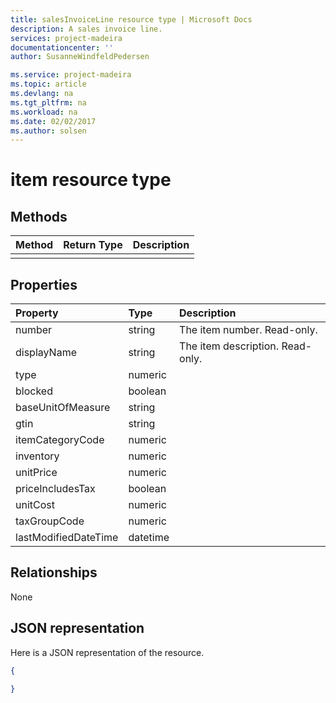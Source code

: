 ```yaml
---
title: salesInvoiceLine resource type | Microsoft Docs
description: A sales invoice line.
services: project-madeira
documentationcenter: ''
author: SusanneWindfeldPedersen

ms.service: project-madeira
ms.topic: article
ms.devlang: na
ms.tgt_pltfrm: na
ms.workload: na
ms.date: 02/02/2017
ms.author: solsen
---
```


# item resource type

## Methods

| Method       | Return Type  |Description|
|:---------------|:--------|:----------|
||||

## Properties
| Property	   | Type	|Description|
|:---------------|:--------|:----------|
|number|string|The item number. Read-only.|
|displayName|string|The item description. Read-only.|
|type|numeric||
|blocked|boolean||
|baseUnitOfMeasure|string||
|gtin|string||
|itemCategoryCode|numeric||
|inventory|numeric||
|unitPrice|numeric||
|priceIncludesTax|boolean||
|unitCost|numeric||
|taxGroupCode|numeric||
|lastModifiedDateTime|datetime||  


## Relationships
None

## JSON representation

Here is a JSON representation of the resource.


```json
{
  
}

```
